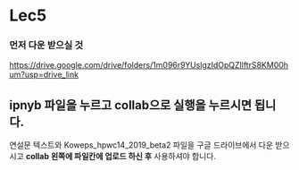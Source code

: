 # Lec5
### 먼저 다운 받으실 것
https://drive.google.com/drive/folders/1m096r9YUslgzIdOpQZllftrS8KM00hum?usp=drive_link

## ipnyb 파일을 누르고 collab으로 실행을 누르시면 됩니다.
연설문 텍스트와 Koweps_hpwc14_2019_beta2 파일을 구글 드라이브에서 다운 받으시고 **collab 왼쪽에 파일칸에 업로드 하신 후** 사용하셔야 합니다.

